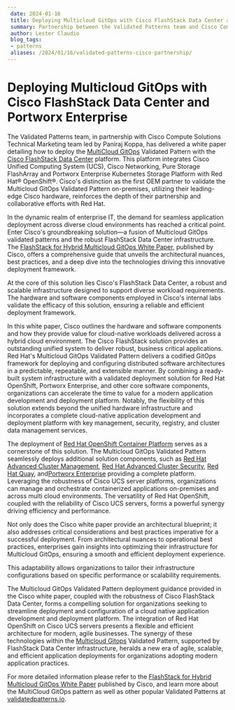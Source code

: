 ```yaml
---
 date: 2024-01-16
 title: Deploying Multicloud GitOps with Cisco FlashStack Data Center and Portworx Enterprise
 summary: Partnership between the Validated Patterns team and Cisco Compute Solutions Technical Marketing team on how to deploy MultiCloud GitOps with FlashStack and Portworx Enterprise.
 author: Lester Claudio
 blog_tags:
 - patterns
 aliases: /2024/01/16/validated-patterns-cisco-partnership/
---
```


# Deploying Multicloud GitOps with Cisco FlashStack Data Center and Portworx Enterprise

The Validated Patterns team, in partnership with Cisco Compute Solutions Technical Marketing team led by Paniraj Koppa, has delivered a white paper detailing how to deploy the [MultiCloud GitOps](https://validatedpatterns.io/patterns/multicloud-gitops/) Validated Pattern with the [Cisco FlashStack Data Center](https://www.cisco.com/site/us/en/solutions/computing/converged-infrastructure/pure-storage/index.html) platform. This platform integrates Cisco Unified Computing System (UCS), Cisco Networking, Pure Storage FlashArray and Portworx Enterprise Kubernetes Storage Platform with Red Hat® OpenShift®. Cisco's distinction as the first OEM partner to validate the Multicloud GitOps Validated Pattern on-premises, utilizing their leading-edge Cisco hardware, reinforces the depth of their partnership and collaborative efforts with Red Hat.

In the dynamic realm of enterprise IT, the demand for seamless application deployment across diverse cloud environments has reached a critical point. Enter Cisco's groundbreaking solution—a fusion of Multicloud GitOps validated patterns and the robust FlashStack Data Center infrastructure. The [FlashStack for Hybrid Multicloud GitOps White Paper](https://www.cisco.com/c/en/us/products/collateral/servers-unified-computing/flashstack-hybrid-multicloud-gitops-wp.html), published by Cisco, offers a comprehensive guide that unveils the architectural nuances, best practices, and a deep dive into the technologies driving this innovative deployment framework.

At the core of this solution lies Cisco's FlashStack Data Center, a robust and scalable infrastructure designed to support diverse workload requirements. The hardware and software components employed in Cisco's internal labs validate the efficacy of this solution, ensuring a reliable and efficient deployment framework.

In this white paper, Cisco outlines the hardware and software components and how they provide value for cloud-native workloads delivered across a hybrid cloud environment. The Cisco FlashStack solution provides an outstanding unified system to deliver robust, business critical applications. Red Hat's Multicloud GitOps Validated Pattern delivers a codified GitOps framework for deploying and configuring distributed software architectures in a predictable, repeatable, and extensible manner. By combining a ready-built system infrastructure with a validated deployment solution for Red Hat OpenShift, Portworx Enterprise, and other core software components, organizations can accelerate the time to value for a modern application development and deployment platform. Notably, the flexibility of this solution extends beyond the unified hardware infrastructure and incorporates a complete cloud-native application development and deployment platform with key management, security, registry, and cluster data management services.

The deployment of [Red Hat OpenShift Container Platform](https://www.redhat.com/en/technologies/cloud-computing/openshift/container-platform) serves as a cornerstone of this solution. The Multicloud GitOps Validated Pattern seamlessly deploys additional solution components, such as [Red Hat Advanced Cluster Management](https://www.redhat.com/en/technologies/management/advanced-cluster-management), [Red Hat Advanced Cluster Security](https://www.redhat.com/en/technologies/cloud-computing/openshift/advanced-cluster-security-kubernetes), [Red Hat Quay](https://www.redhat.com/en/technologies/cloud-computing/quay), and[Portworx Enterprise](https://portworx.com/services/kubernetes-storage/) providing a complete platform. Leveraging the robustness of Cisco UCS server platforms, organizations can manage and orchestrate containerized applications on-premises and across multi cloud environments. The versatility of Red Hat OpenShift, coupled with the reliability of Cisco UCS servers, forms a powerful synergy driving efficiency and performance.

Not only does the Cisco white paper provide an architectural blueprint; it also addresses critical considerations and best practices imperative for a successful deployment. From architectural nuances to operational best practices, enterprises gain insights into optimizing their infrastructure for Multicloud GitOps, ensuring a smooth and efficient deployment experience.

This adaptability allows organizations to tailor their infrastructure configurations based on specific performance or scalability requirements.

The Multicloud GitOps Validated Pattern deployment guidance provided in the Cisco white paper, coupled with the robustness of Cisco FlashStack Data Center, forms a compelling solution for organizations seeking to streamline deployment and configuration of a cloud native application development and deployment platform. The integration of Red Hat OpenShift on Cisco UCS servers presents a flexible and efficient architecture for modern, agile businesses. The synergy of these technologies within the [Multicloud Gitops](https://validatedpatterns.io/patterns/multicloud-gitops/) Validated Pattern, supported by FlashStack Data Center infrastructure, heralds a new era of agile, scalable, and efficient application deployments for organizations adopting modern application practices.

For more detailed information please refer to the [FlashStack for Hybrid Multicloud GitOps White Paper](https://www.cisco.com/c/en/us/products/collateral/servers-unified-computing/flashstack-hybrid-multicloud-gitops-wp.html) published by Cisco, and learn more about the MultiCloud GitOps pattern as well as other popular Validated Patterns at [validatedpatterns.io](http://validatedpatterns.io/).

